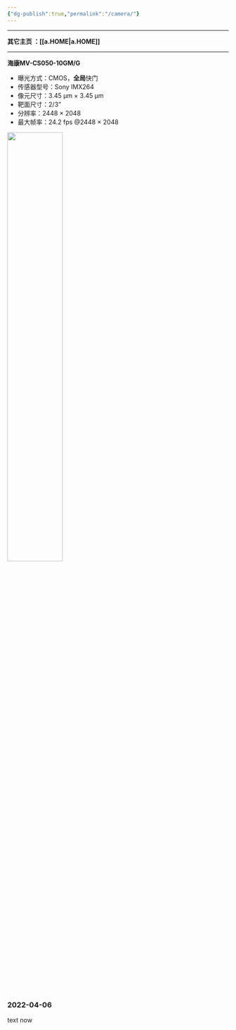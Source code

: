 ```yaml
---
{"dg-publish":true,"permalink":"/camera/"}
---
```



---

**其它主页 ：[[a.HOME\|a.HOME]]**

---

**海康MV-CS050-10GM/G**
+ 曝光方式：CMOS，**全局**快门
+ 传感器型号：Sony IMX264
+ 像元尺寸：3.45 µm × 3.45 µm
+ 靶面尺寸：2/3”
+ 分辨率：2448 × 2048
+ 最大帧率：24.2 fps @2448 × 2048
<div align="centrr"><img src="https://img.jisicn.ml/img/CS050-10.png" width="50%" height="50%"></img></div>

### 2022-04-06

text now

